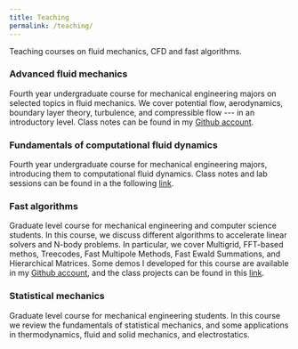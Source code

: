 ```yaml
---
title: Teaching
permalink: /teaching/
---
```

Teaching courses on fluid mechanics, CFD and fast algorithms.

### Advanced fluid mechanics
Fourth year undergraduate course for mechanical engineering majors on selected topics in fluid mechanics. We cover potential flow, aerodynamics, boundary layer theory, turbulence, and compressible flow --- in an introductory level. Class notes can be found in my [Github account](https://github.com/cdcooper84/mec220).

### Fundamentals of computational fluid dynamics
Fourth year undergraduate course for mechanical engineering majors, introducing them to computational fluid dynamics. Class notes and lab sessions can be found in a the following [link](https://github.com/usantamaria/mec223_laboratorios).

### Fast algorithms
Graduate level course for mechanical engineering and computer science students. In this course, we discuss different algorithms to accelerate linear solvers and N-body problems. In particular, we cover Multigrid, FFT-based methos, Treecodes, Fast Multipole Methods, Fast Ewald Summations, and Hierarchical Matrices. Some demos I developed for this course are available in my [Github account](https://github.com/cdcooper84/fast_algorithms), and the class projects can be found in this [link](https://github.com/usantamaria/IPM-407_Fast_algorithms).

### Statistical mechanics
Graduate level course for mechanical engineering students. In this course we review the fundamentals of statistical mechanics, and some applications in thermodynamics, fluid and solid mechanics, and electrostatics. 
